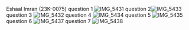 Eshaal Imran (23K-0075)
question 1 ![IMG_5431](https://github.com/EshaalImran/PfFall23/assets/142868094/ef0c4997-822f-4d68-b3d0-79042e7f5eb5)
question 2![IMG_5433](https://github.com/EshaalImran/PfFall23/assets/142868094/6e6c861a-6656-4f9a-9ac5-bfb5d23eab2b)
question 3 ![IMG_5432](https://github.com/EshaalImran/PfFall23/assets/142868094/ffe9499e-4d20-4d8e-8593-2d2991e927be)
question 4 ![IMG_5434](https://github.com/EshaalImran/PfFall23/assets/142868094/8c5d3cb2-f460-4874-8c9d-a83e155deb61)
question 5 ![IMG_5435](https://github.com/EshaalImran/PfFall23/assets/142868094/ffbee056-4c04-4aeb-b5be-d5342f0b935b)
question 6 ![IMG_5437](https://github.com/EshaalImran/PfFall23/assets/142868094/84cf8815-97b6-4de9-a07a-4a72cd503afa)
question 7 ![IMG_5438](https://github.com/EshaalImran/PfFall23/assets/142868094/17638c9c-bf70-480f-b023-c80588d10c9b)



